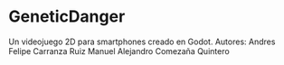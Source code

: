 # GeneticDanger
Un videojuego 2D para smartphones creado en Godot.
Autores:
Andres Felipe Carranza Ruiz
Manuel Alejandro Comezaña Quintero